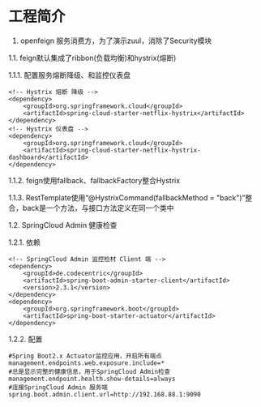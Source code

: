 # 工程简介

1. openfeign 服务消费方，为了演示zuul，消除了Security模块
    
1.1. feign默认集成了ribbon(负载均衡)和hystrix(熔断)

1.1.1. 配置服务熔断降级、和监控仪表盘

    <!-- Hystrix 熔断 降级 -->
    <dependency>
        <groupId>org.springframework.cloud</groupId>
        <artifactId>spring-cloud-starter-netflix-hystrix</artifactId>
    </dependency>
    <!-- Hystrix 仪表盘 -->
    <dependency>
        <groupId>org.springframework.cloud</groupId>
        <artifactId>spring-cloud-starter-netflix-hystrix-dashboard</artifactId>
    </dependency>
    
1.1.2. feign使用fallback、fallbackFactory整合Hystrix

1.1.3. RestTemplate使用“@HystrixCommand(fallbackMethod = "back")”整合，back是一个方法，与接口方法定义在同一个类中

1.2. SpringCloud Admin 健康检查

1.2.1. 依赖

    <!-- SpringCloud Admin 监控检材 Client 端 -->
    <dependency>
        <groupId>de.codecentric</groupId>
        <artifactId>spring-boot-admin-starter-client</artifactId>
        <version>2.3.1</version>
    </dependency>
    <dependency>
        <groupId>org.springframework.boot</groupId>
        <artifactId>spring-boot-starter-actuator</artifactId>
    </dependency>
    
1.2.2. 配置

    #Spring Boot2.x Actuator监控应用，开启所有端点
    management.endpoints.web.exposure.include=*
    #总是显示完整的健康信息，用于SpringCloud Admin检查
    management.endpoint.health.show-details=always
    #连接SpringCloud Admin 服务端
    spring.boot.admin.client.url=http://192.168.88.1:9090